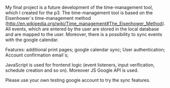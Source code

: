 My final project is a future development of the time-management tool, which I created for the p3. The time-management tool is based on the Eisenhower`s time-management method (http://en.wikipedia.org/wiki/Time_management#The_Eisenhower_Method). All events, which are entered by the user are stored in the local database and are mapped to the user. Moreover, there is a possibility to sync events with the google calendar.

Features:
	additional print pages;
	google calendar sync;
	User authentication;
	Account confirmation email`s;

JavaScript is used for frontend logic (event listeners, input verification, schedule creation and so on). Moreover JS Google API is used.

Please use your own testing google account to try the sync features.